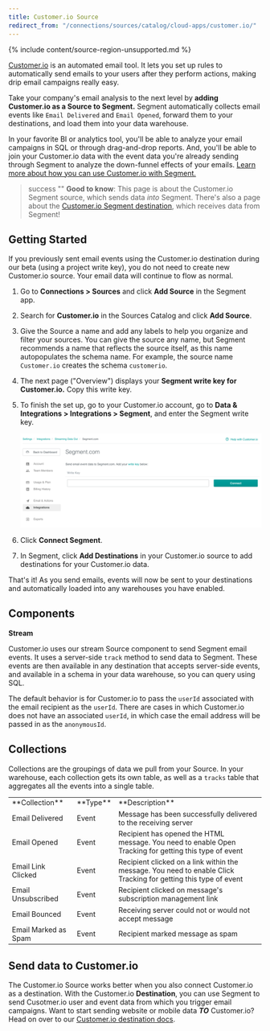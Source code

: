 ```yaml
---
title: Customer.io Source
redirect_from: "/connections/sources/catalog/cloud-apps/customer.io/"
---
```


{% include content/source-region-unsupported.md %}

[Customer.io](https://customer.io/) is an automated email tool. It lets you set up rules to automatically send emails to your users after they perform actions, making drip email campaigns really easy.

Take your company's email analysis to the next level by **adding Customer.io as a Source to Segment.** Segment automatically  collects email events like `Email Delivered` and `Email Opened`, forward them to your destinations, and load them into your data warehouse. 

In your favorite BI or analytics tool, you'll be able to analyze your email campaigns in SQL or through drag-and-drop reports. And, you'll be able to join your Customer.io data with the event data you're already sending through Segment to analyze the down-funnel effects of your emails. [Learn more about how you can use Customer.io with Segment.](https://segment.com/sources/customerio/)

> success ""
> **Good to know**: This page is about the Customer.io Segment source, which sends data _into_ Segment. There's also a page about the [Customer.io Segment destination](/docs/connections/destinations/catalog/customer-io/), which receives data from Segment!

## Getting Started

If you previously sent email events using the Customer.io destination during our beta (using a project write key), you do not need to create new Customer.io source. Your email data will continue to flow as normal.

1. Go to **Connections > Sources** and click **Add Source** in the Segment app.

2. Search for **Customer.io** in the Sources Catalog and click **Add Source**.

3. Give the Source a name and add any labels to help you organize and filter your sources. You can give the source any name, but Segment recommends a name that reflects the source itself, as this name autopopulates the schema name. For example, the source name  `Customer.io` creates the schema `customerio`.

4. The next page ("Overview") displays your **Segment write key for Customer.io.** Copy this write key. 

5. To finish the set up, go to your Customer.io account, go to **Data & Integrations > Integrations > Segment**, and enter the Segment write key.

   ![](images/customerio_streaming_data_out.png)

6. Click **Connect Segment**.

7. In Segment, click **Add Destinations** in your Customer.io source to add destinations for your Customer.io data.

That's it! As you send emails, events will now be sent to your destinations and automatically loaded into any warehouses you have enabled. 

## Components

**Stream**

Customer.io uses our stream Source component to send Segment email events. It uses a server-side `track` method to send data to Segment. These events are then available in any destination that accepts server-side events, and available in a schema in your data warehouse, so you can query using SQL. 

The default behavior is for Customer.io to pass the `userId` associated with the email recipient as the `userId`. There are cases in which Customer.io does not have an associated `userId`, in which case the email address will be passed in as the `anonymousId`. 

## Collections

Collections are the groupings of data we pull from your Source. In your warehouse, each collection gets its own table, as well as a `tracks` table that aggregates all the events into a single table. 

<table>
  <tr>
    <td>**Collection**</td>
    <td>**Type**</td>
    <td>**Description**</td>
  </tr>
  <tr>
    <td>Email Delivered</td>
    <td>Event</td>
    <td>Message has been successfully delivered to the receiving server</td>
  </tr>
  <tr>
    <td>Email Opened</td>
    <td>Event</td>
    <td>Recipient has opened the HTML message. You need to enable Open Tracking for getting this type of event</td>
  </tr>
    <tr>
    <td>Email Link Clicked</td>
    <td>Event</td>
    <td>Recipient clicked on a link within the message. You need to enable Click Tracking for getting this type of event</td>
  </tr>
    <tr>
    <td>Email Unsubscribed</td>
    <td>Event</td>
    <td>Recipient clicked on message's subscription management link</td>
  </tr>
    <tr>
    <td>Email Bounced</td>
    <td>Event</td>
    <td>Receiving server could not or would not accept message</td>
  </tr>
  <tr>
    <td>Email Marked as Spam</td>
    <td>Event</td>
    <td>Recipient marked message as spam</td>
  </tr>
</table>

<!-- Example: To query the Email Delivered table, you'd write a query like this:


```sql
select *
from customerio.email_delivered
```




<table>
</table> -->

## Send data to Customer.io

The Customer.io Source works better when you also connect Customer.io as a destination. With the Customer.io **Destination**, you can use Segment to send Cusotmer.io user and event data from which you trigger email campaigns. Want to start sending website or mobile data **_TO_** Customer.io? Head on over to our [Customer.io destination docs](https://segment.com/docs/connections/destinations/catalog/customer.io/).
